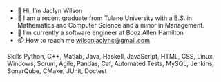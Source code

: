 - 👋 Hi, I’m Jaclyn Wilson
- 👀 I am a recent graduate from Tulane University with a B.S. in Mathematics and Computer Science and a minor in Management.
- 🌱 I’m currently a software engineer at Booz Allen Hamilton
- 📫 How to reach me wilsonjaclync@gmail.com

<!---
jaclynwilson1/jaclynwilson1 is a ✨ special ✨ repository because its `README.md` (this file) appears on your GitHub profile.
You can click the Preview link to take a look at your changes.
--->

Skills
Python, C++, Matlab, Java, Haskell, JavaScript, HTML, CSS, Linux, Windows, Scrum, Agile, Pandas, Caf, Automated Tests, MySQL, Jenkins, SonarQube, CMake, JUnit, Doctest
